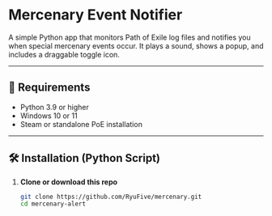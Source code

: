 # Mercenary Event Notifier

A simple Python app that monitors Path of Exile log files and notifies you when special mercenary events occur. It plays a sound, shows a popup, and includes a draggable toggle icon.

---

## 🔧 Requirements

-   Python 3.9 or higher
-   Windows 10 or 11
-   Steam or standalone PoE installation

---

## 🛠 Installation (Python Script)

1. **Clone or download this repo**
    ```bash
    git clone https://github.com/RyuFive/mercenary.git
    cd mercenary-alert
    ```
